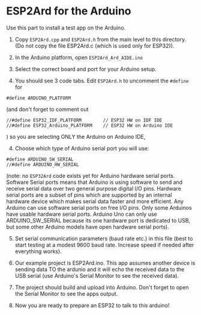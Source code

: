 # ESP2Ard for the Arduino

Use this part to install a test app on the Arduino.

1) Copy `ESP2Ard.cpp` and `ESP2Ard.h` from the main  level to this
directory. (Do not copy the file ESP2Ard.c (which is used only for ESP32)).

4) In the Arduino platform, open `ESP2Ard_Ard_AIDE.ino`

5) Select the correct board and port for your Arduino setup.

3) You should see 3 code tabs. Edit `ESP2Ard.h` to uncomment the  `#define` for

 `#define ARDUINO_PLATFORM`

 (and don't forget to comment out

```
//#define ESP32_IDF_PLATFORM        // ESP32 HW on IDF IDE
//#define ESP32_Arduino_PLATFORM    // ESP32 HW on Arduino IDE
```
) so you are selecting ONLY the Arduino on Arduino IDE,

4) Choose which type of Arduino serial port you will use:

```
#define ARDUINO_SW_SERIAL
//#define ARDUINO_HW_SERIAL
```

(note: no `ESP32Ard` code exists yet for Arduino hardware serial ports.
Software Serial ports means that Arduino is using software to send and
receive serial data over two general purpose digital I/O pins.  Hardware serial ports are a subset of pins which are supported by an internal hardware device which makes serial data faster and more efficient.
Any
Arduino can use software serial ports on free I/O pins. Only some Arduinos
have usable hardware serial ports.
Arduino Uno can only use ARDUINO_SW_SERIAL because its one hardware port is
dedicated to USB, but some other Arduino models have open hardware serial ports).

5) Set serial communication parameters (baud rate etc.) in this file (best to
start testing at a modest 9600 baud rate. Increase speed if needed after everything works).

5) Our example project is ESP2Ard.ino.  This app assumes another device is sending data TO the ardunio and it will echo the received data to the USB serial (use Arduino's Serial  Monitor to see the received data).

7) The project should build and upload into Arduino.   Don't forget to
open the Serial Monitor to see the apps output.

8) Now you are ready to prepare an ESP32 to talk to this arduino!
